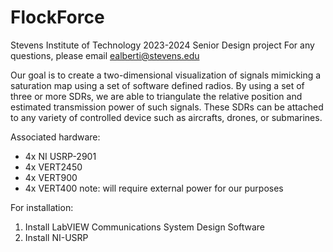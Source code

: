 # FlockForce
Stevens Institute of Technology 2023-2024 Senior Design project 
For any questions, please email ealberti@stevens.edu

Our goal is to create a two-dimensional visualization of signals mimicking a saturation map using a set of software defined radios. By using a set of three or more SDRs, we are able to triangulate the relative position and estimated transmission power of such signals. These SDRs can be attached to any variety of controlled device such as aircrafts, drones, or submarines. 

Associated hardware:
 * 4x NI USRP-2901
 * 4x VERT2450
 * 4x VERT900
 * 4x VERT400
note: will require external power for our purposes 

For installation:
1. Install LabVIEW Communications System Design Software
2. Install NI-USRP
